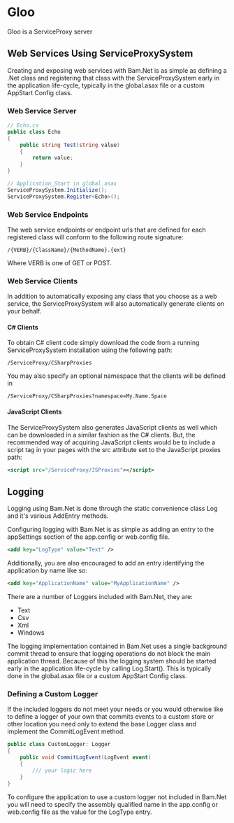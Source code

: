 # Gloo
Gloo is a ServiceProxy server

## Web Services Using ServiceProxySystem
Creating and exposing web services with Bam.Net is as simple as defining 
a .Net class and registering that class with the ServiceProxySystem early in the 
application life-cycle, typically in the global.asax file or a custom AppStart Config
class.

### Web Service Server 
```c#
// Echo.cs
public class Echo
{
	public string Test(string value)
	{
		return value;
	}
}

// Application_Start in global.asax
ServiceProxySystem.Initialize();
ServiceProxySystem.Register<Echo>();
```

### Web Service Endpoints
The web service endpoints or endpoint urls that are defined for each registered 
class will conform to the following route signature:

```
/{VERB}/{ClassName}/{MethodName}.{ext}
```

Where VERB is one of GET or POST.

### Web Service Clients
In addition to automatically exposing any class that you choose as a
web service, the ServiceProxySystem will also automatically generate clients
on your behalf.

#### C# Clients
To obtain C# client code simply download the code from a running ServiceProxySystem
installation using the following path:

```
/ServiceProxy/CSharpProxies
```

You may also specify an optional namespace that the clients will be defined in

```
/ServiceProxy/CSharpProxies?namespace=My.Name.Space
```

#### JavaScript Clients
The ServiceProxySystem also generates JavaScript clients as well which
can be downloaded in a similar fashion as the C# clients.  But, the recommended way
of acquiring JavaScript clients would be to include a script tag in your pages
with the src attribute set to the JavaScript proxies path:

```xml
<script src="/ServiceProxy/JSProxies"></script>
```

## Logging
Logging using Bam.Net is done through the static convenience class
Log and it's various AddEntry methods.

Configuring logging with Bam.Net is as simple as adding an entry to the 
appSettings section of the app.config or web.config file.

```xml
<add key="LogType" value="Text" />
```

Additionally, you are also encouraged to add an entry identifying the application by name like
so:

```xml
<add key="ApplicationName" value="MyApplicationName" />
```

There are a number of Loggers included with Bam.Net, they are:
- Text
- Csv
- Xml
- Windows

The logging implementation contained in Bam.Net uses a single background commit thread
to ensure that logging operations do not block the main application thread.  Because of this
the logging system should be started early in the application life-cycle by calling Log.Start().
This is typically done in the global.asax file or a custom AppStart Config class.

### Defining a Custom Logger
If the included loggers do not meet your needs or you would otherwise like to define a logger of 
your own that commits events to a custom store or other location you need only to extend the 
base Logger class and implement the CommitLogEvent method.

```c#
public class CustomLogger: Logger
{
	public void CommitLogEvent(LogEvent event)
	{
		/// your logic here
	}
}
```

To configure the application to use a custom logger not included in Bam.Net you 
will need to specify the assembly qualified name in the app.config or web.config file
as the value for the LogType entry.



